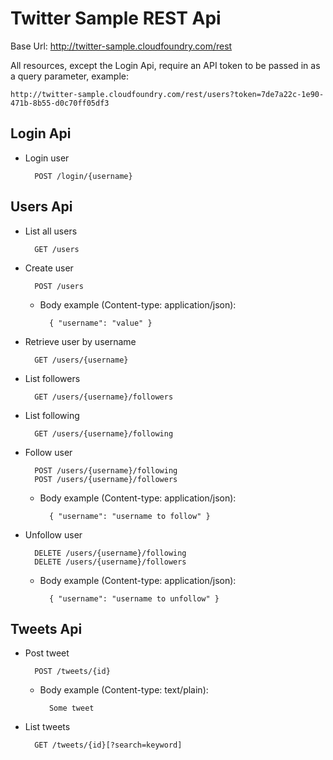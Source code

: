 # Twitter Sample REST Api #

Base Url: http://twitter-sample.cloudfoundry.com/rest

All resources, except the Login Api, require an API token to be passed in 
as a query parameter, example:

	http://twitter-sample.cloudfoundry.com/rest/users?token=7de7a22c-1e90-471b-8b55-d0c70ff05df3

## Login Api ##

* Login user
		
		POST /login/{username}

		
## Users Api ##

* List all users

		GET /users

* Create user

		POST /users
		
	* Body example (Content-type: application/json):

			{ "username": "value" }
	
* Retrieve user by username

		GET /users/{username}
	
* List followers

		GET /users/{username}/followers
	
* List following

		GET /users/{username}/following

* Follow user

		POST /users/{username}/following
		POST /users/{username}/followers
	
	* Body example (Content-type: application/json):

			{ "username": "username to follow" }
		
* Unfollow user

		DELETE /users/{username}/following
		DELETE /users/{username}/followers
	
	* Body example (Content-type: application/json):

			{ "username": "username to unfollow" }
		
## Tweets Api ##

* Post tweet
		
		POST /tweets/{id}
		
	* Body example (Content-type: text/plain):
	
			Some tweet
			
* List tweets

		GET /tweets/{id}[?search=keyword]
		